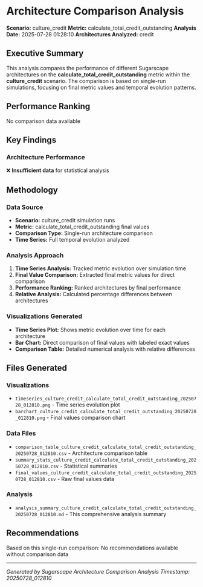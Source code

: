 # Architecture Comparison Analysis

**Scenario:** culture_credit
**Metric:** calculate_total_credit_outstanding
**Analysis Date:** 2025-07-28 01:28:10
**Architectures Analyzed:** credit

## Executive Summary

This analysis compares the performance of different Sugarscape architectures on the **calculate_total_credit_outstanding** metric within the **culture_credit** scenario. The comparison is based on single-run simulations, focusing on final metric values and temporal evolution patterns.

## Performance Ranking
No comparison data available

## Key Findings

### Architecture Performance
❌ **Insufficient data** for statistical analysis

## Methodology

### Data Source
- **Scenario:** culture_credit simulation runs
- **Metric:** calculate_total_credit_outstanding final values
- **Comparison Type:** Single-run architecture comparison
- **Time Series:** Full temporal evolution analyzed

### Analysis Approach
1. **Time Series Analysis:** Tracked metric evolution over simulation time
2. **Final Value Comparison:** Extracted final metric values for direct comparison
3. **Performance Ranking:** Ranked architectures by final performance
4. **Relative Analysis:** Calculated percentage differences between architectures

### Visualizations Generated
- **Time Series Plot:** Shows metric evolution over time for each architecture
- **Bar Chart:** Direct comparison of final values with labeled exact values
- **Comparison Table:** Detailed numerical analysis with relative differences

## Files Generated

### Visualizations
- `timeseries_culture_credit_calculate_total_credit_outstanding_20250728_012810.png` - Time series evolution plot
- `barchart_culture_credit_calculate_total_credit_outstanding_20250728_012810.png` - Final values comparison chart

### Data Files
- `comparison_table_culture_credit_calculate_total_credit_outstanding_20250728_012810.csv` - Architecture comparison table
- `summary_stats_culture_credit_calculate_total_credit_outstanding_20250728_012810.csv` - Statistical summaries
- `final_values_culture_credit_calculate_total_credit_outstanding_20250728_012810.csv` - Raw final values data

### Analysis
- `analysis_summary_culture_credit_calculate_total_credit_outstanding_20250728_012810.md` - This comprehensive analysis summary

## Recommendations

Based on this single-run comparison:
No recommendations available without comparison data

---
*Generated by Sugarscape Architecture Comparison Analysis*
*Timestamp: 20250728_012810*
